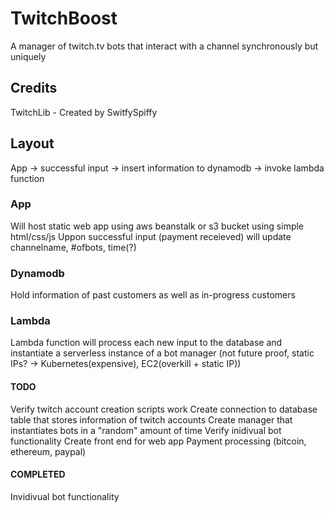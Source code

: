 # TwitchBoost
A manager of twitch.tv bots that interact with a channel synchronously but uniquely 

## Credits
TwitchLib - Created by SwitfySpiffy

## Layout
App -> successful input -> insert information to dynamodb -> invoke lambda function

### App
Will host static web app using aws beanstalk or s3 bucket using simple html/css/js
Uppon successful input (payment receieved) will update channelname, #ofbots, time(?)

### Dynamodb
Hold information of past customers as well as in-progress customers

### Lambda
Lambda function will process each new input to the database and instantiate a serverless instance of a bot manager
(not future proof, static IPs? -> Kubernetes(expensive), EC2(overkill + static IP))


#### TODO
Verify twitch account creation scripts work
Create connection to database table that stores information of twitch accounts
Create manager that instantiates bots in a "random" amount of time
Verify inidivual bot functionality
Create front end for web app
Payment processing (bitcoin, ethereum, paypal)

#### COMPLETED
Invidivual bot functionality
